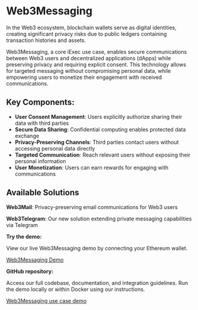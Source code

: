 <script setup>
import { Icon } from '@iconify/vue';
</script>

# Web3Messaging

In the Web3 ecosystem, blockchain wallets serve as digital identities, creating significant privacy risks due to public ledgers containing transaction histories and assets.

Web3Messaging, a core iExec use case, enables secure communications between Web3 users and decentralized applications (dApps) while preserving privacy and requiring explicit consent. This technology allows for targeted messaging without compromising personal data, while empowering users to monetize their engagement with received communications.

## Key Components:

- **User Consent Management**: Users explicitly authorize sharing their data with third parties
- **Secure Data Sharing**: Confidential computing enables protected data exchange
- **Privacy-Preserving Channels**: Third parties contact users without accessing personal data directly
- **Targeted Communication**: Reach relevant users without exposing their personal information
- **User Monetization**: Users can earn rewards for engaging with communications

## Available Solutions

**Web3Mail**: Privacy-preserving email communications for Web3 users

**Web3Telegram**: Our new solution extending private messaging capabilities via Telegram

**Try the demo:**

View our live Web3Messaging demo by connecting your Ethereum wallet.

<a href="https://demo.iex.ec/web3messaging" target="_blank" rel="noreferrer" class="link-as-block">
  <Icon icon="mdi:art" height="25" style="margin-right: -1px" /> Web3Messaging Demo
</a>

**GitHub repository:**

Access our full codebase, documentation, and integration guidelines. Run the demo locally or within Docker using our instructions.

<a href="https://github.com/iExecBlockchainComputing/web3-messaging-usecase-demo" target="_blank" rel="noreferrer" class="link-as-block">
  <Icon icon="mdi:github" height="24" /> Web3Messaging use case demo
</a>